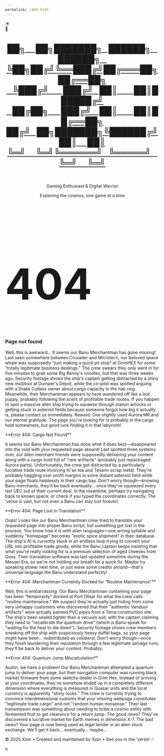 ```yaml
---
permalink: /404.html
---
```

<body>
    <!-- Background elements -->
    <div class="stars"></div>
    <div class="clouds">
        <div class="cloud cloud1"></div>
        <div class="cloud cloud2"></div>
        <div class="cloud cloud3"></div>
        <div class="cloud cloud4"></div>
        <div class="cloud cloud5"></div>
        <div class="cloud cloud6"></div>
    </div>
    <!-- Toggle Switch -->
    <div class="toggle-container" id="toggle-container" title="Toggle Day / Night Mode">
        <div class="toggle-switch" id="themeToggle">
            <div class="toggle-slider">
                <div class="icon sun-icon">☀️</div>
                <div class="icon moon-icon">🌙</div>
            </div>
        </div>
    </div>
<div class="container">
    <header>
        <a class="no-underline" href="./" >
        <h1 id='xzor-ascii-banner' class='xzor-ascii-banner'>██╗&nbsp;&nbsp;&nbsp;&nbsp;&nbsp;██╗███████╗&nbsp;&nbsp;&nbsp;██████╗&nbsp;&nbsp;&nbsp;██████╗&nbsp;&nbsp;&nbsp;<br>
             ╚██╗██╔╝╚══███╔╝██╔═══██╗██╔══██╗<br>
              &nbsp;&nbsp;&nbsp;╚███╔╝&nbsp;&nbsp;&nbsp;&nbsp;&nbsp;&nbsp;&nbsp;███╔╝&nbsp;&nbsp;&nbsp;██║&nbsp;&nbsp;&nbsp;&nbsp;&nbsp;&nbsp;&nbsp;&nbsp;██║██████╔╝<br>
            &nbsp;&nbsp;&nbsp;██╔██╗&nbsp;&nbsp;&nbsp;&nbsp;&nbsp;&nbsp;███╔╝&nbsp;&nbsp;&nbsp;&nbsp;██║&nbsp;&nbsp;&nbsp;&nbsp;&nbsp;&nbsp;&nbsp;&nbsp;██║██╔══██╗<br>
           ██╔╝&nbsp;&nbsp;&nbsp;██╗███████╗╚██████╔╝██║&nbsp;&nbsp;&nbsp;&nbsp;&nbsp;██║<br>
            ╚═╝&nbsp;&nbsp;&nbsp;&nbsp;&nbsp;╚═╝╚══════╝&nbsp;&nbsp;&nbsp;╚═════╝&nbsp;&nbsp;&nbsp;╚═╝&nbsp;&nbsp;&nbsp;&nbsp;&nbsp;╚═╝</h1></a><br>
        <p class="theme-sensitive subtitle">Gaming Enthusiast & Digital Warrior</p>
        <p class="tagline">Exploring the cosmos, one game at a time</p>
    </header>

  
<div id="arbackground"></div>
<div class="artop">
  <h1 style="font-size: 10em;">404</h1>
  <h3 class="theme-sensitive">Page not found</h3>
 <p id="text1" class="theme-sensitive"> Well, this is awkward... It seems our Banu Merchantman has gone missing! Last seen somewhere between Crusader and Microtech, our beloved space whale was supposedly "just making a quick pit stop" at GrimHEX for some "totally legitimate business dealings." The crew swears they only went in for five minutes to grab some Big Benny's noodles, but that was three weeks ago. Security footage shows the ship's captain getting distracted by a shiny new multitool at Dumper's Depot, while the co-pilot was spotted arguing with a Drake Cutlass owner about cargo capacity in the hab ring. Meanwhile, their Merchantman appears to have wandered off like a lost puppy, probably following the scent of profitable trade routes. If you happen to spot a massive alien ship trying to squeeze through station airlocks or getting stuck in asteroid fields because someone forgot how big it actually is, please contact us immediately. Reward: One slightly used Aurora MR and our eternal gratitude. The page you're looking for is probably in the cargo hold somewhere, but good luck finding it in that labyrinth! </p>
  <p id="text2" class="theme-sensitive"> **Error 404: Cargo Not Found**<br>

It seems our Banu Merchantman has done what it does best—disappeared into the void with your requested page aboard! Last spotted three systems over, our alien merchant friends were supposedly delivering your content along with a cargo hold full of "rare artifacts" (probably just repackaged Aurora parts). Unfortunately, the crew got distracted by a particularly lucrative trade route involving Xi'an tea and Tevarin scrap metal. They're probably haggling over profit margins in some distant asteroid field while your page floats helplessly in their cargo bay. Don't worry though—knowing Banu merchants, they'll be back eventually... once they've squeezed every last UEC out of their current deal. In the meantime, perhaps try navigating back to known space, or check if you typed the coordinates correctly. The 'verse is vast, but not even a Banu can stay lost forever!</p>
  <p id="text3" class="theme-sensitive"> **Error 404: Page Lost in Translation**<br>

Oops! Looks like our Banu Merchantman crew tried to translate your requested page into proper Banu script, but something got lost in the process. You know how it is with alien languages—one wrong syllable and suddenly "homepage" becomes "exotic spice shipment" in their database. The ship's AI is currently stuck in an endless loop trying to convert your URL into profitable trade goods, while the Banu captain keeps insisting that what you're really looking for is a premium selection of aged cheeses from Goss. Their translation software was last updated sometime during the Messer Era, so we're not holding our breath for a quick fix. Maybe try speaking slower next time, or just wave some credits around—that's universal language the Banu understand perfectly! </p>
   <p id="text4" class="theme-sensitive"> **Error 404: Merchantman Currently Docked for "Routine Maintenance"**<br>

Well, this is embarrassing. Our Banu Merchantman containing your page has been "temporarily" docked at Port Olisar for what the crew calls "routine maintenance." We suspect they're actually just hiding from some very unhappy customers who discovered that their "authentic Vanduul artifacts" were actually painted PVC pipes from a Terra construction site. The ship's been sealed tighter than a vacuum suit, with the captain claiming they need to "recalibrate the quantum drive" (which is Banu-speak for "waiting for the heat to die down"). Security footage shows crew members sneaking off the ship with suspiciously heavy duffel bags, so your page might have been... redistributed as collateral. Don't worry though—once they finish laundering their reputation through a few legitimate salvage runs, they'll be back to deliver your content. Probably. </p>
 <p id="text5" class="theme-sensitive"> **Error 404: Quantum Jump Miscalculation**<br>

Austin, we have a problem! Our Banu Merchantman attempted a quantum jump to deliver your page, but their navigation computer was running black market firmware from some sketchy dealer in Grim Hex. Instead of arriving at your coordinates, they've somehow ended up in a completely different dimension where everything is measured in Quasar units and the local currency is apparently "shiny rocks." The crew is currently trying to convince interdimensional customs that your missing webpage constitutes "legitimate trade cargo" and not "random human nonsense." Their last transmission was something about needing to bribe a cosmic entity with fermented fruit to get clearance for a return jump. The good news? They've discovered a lucrative market for Earth memes in dimension X-7. The bad news? Your page is now being used as legal tender in an alien stock exchange. We'll get it back... eventually... maybe... </p>
</div>
  <div class="arcontainer fadeInAndOut" id="back-link" title="Click to go back.">
    <div>
      <div class="one"></div>
      <div class="two"></div>
      <div class="three"></div>
      <div class="four"></div>
    </div>
  </div>
</div>  
<footer>
        <p>&copy; 2025 Xzor • Created and maintained by Xzor • See you in the 'verse! ✨ </p><p id="myParagraph">π</p>
        <script>document.getElementById('myParagraph').addEventListener('mousedown', function(event) {if (event.ctrlKey && event.shiftKey && event.button === 0) {window.open('https://www.youtube.com/watch?v=EKuwyH1UeYw', '_blank');}});</script>
    </footer>
<script>
function getRandomNumber() {
  return Math.floor(Math.random() * 5) + 1;
}
// Function to show one of the <p> elements based on the random number
function showRandomText() {
  const randomNumber = getRandomNumber();
  // Hide all <p> elements
  for (let i = 1; i <= 5; i++) {
    const textElement = document.getElementById(`text${i}`);
    textElement.style.display = 'none';
  }
  // Show the selected <p> element
  const selectedTextElement = document.getElementById(`text${randomNumber}`);
  selectedTextElement.style.display = 'block';
}
showRandomText();
                            // Scroll to hide
        function initScrollHide() {
            const toggleContainer = document.getElementById('toggle-container');    
            if (toggleContainer) {
                // Get the original transform value from CSS
                const computedStyle = getComputedStyle(toggleContainer);
                const originalTransform = computedStyle.transform;
                // console.log('Original transform:', originalTransform);        
                document.body.addEventListener('scroll', function() {
                    const scrollY = document.body.scrollTop || document.documentElement.scrollTop;
                    const maxScroll = 400;            
                    if (scrollY <= maxScroll) {
                        const opacity = Math.max(0, 1 - (scrollY / maxScroll));
                        const translateY = Math.min(scrollY * 0.5, 100);                
                        toggleContainer.style.opacity = opacity;                
                        // If there was an original transform, combine it with translateY
                        if (originalTransform && originalTransform !== 'none') {
                            toggleContainer.style.transform = `${originalTransform} translateY(-${translateY}%)`;
                        } else {
                            toggleContainer.style.transform = `translateY(-${translateY}%)`;
                        }
                    } else {
                        toggleContainer.style.opacity = '0';                
                        // Preserve original transform when fully hidden
                        if (originalTransform && originalTransform !== 'none') {
                            toggleContainer.style.transform = `${originalTransform} translateY(-100%)`;
                        } else {
                            toggleContainer.style.transform = 'translateY(-100%)';
                        }
                    }
                });
            }
        }
        initScrollHide();
            //end scroll to hide
        const toggle = document.getElementById('themeToggle');
        const body = document.body;
        const stars = document.querySelector('.stars');
        // Cookie utility functions
        function setCookie(name, value, days) {
            const expires = new Date();
            expires.setTime(expires.getTime() + (days * 24 * 60 * 60 * 1000));
            document.cookie = `${name}=${value};expires=${expires.toUTCString()};path=/`;
        }
        function getCookie(name) {
            const nameEQ = name + "=";
            const ca = document.cookie.split(';');
            for (let i = 0; i < ca.length; i++) {
                let c = ca[i];
                while (c.charAt(0) === ' ') c = c.substring(1, c.length);
                if (c.indexOf(nameEQ) === 0) return c.substring(nameEQ.length, c.length);
            }
            return null;
        }
        // Create stars
        function createStars() {
            stars.innerHTML = '';
            for (let i = 0; i <300; i++) {
                const star = document.createElement('div');
                star.className = 'star';
                star.style.left = Math.random() * 100 + '%';
                star.style.top = Math.random() * 100 + '%';
                star.style.animationDelay = Math.random() * 2 + 's';
                stars.appendChild(star);
            }
        }
        // Apply theme
        function applyTheme(isNightMode) {
            if (isNightMode) {
                toggle.classList.add('active');
                body.classList.add('night-mode');
            } else {
                toggle.classList.remove('active');
                body.classList.remove('night-mode');
            }            
            // Update custom div classes
            updateCustomDivClasses(isNightMode);
        }
        // Function to update custom div classes
        function updateCustomDivClasses(isNightMode) {
            const xzorBannerDiv = document.getElementById('xzor-ascii-banner');            
            if (xzorBannerDiv) {
                if (isNightMode) {
                    xzorBannerDiv.classList.remove('day-style');
                    xzorBannerDiv.classList.add('night-style');
                } else {
                    xzorBannerDiv.classList.remove('night-style');
                    xzorBannerDiv.classList.add('day-style');
                }
            }            
            // Update multiple elements with a specific class
            const themeElements = document.querySelectorAll('.theme-sensitive');
            themeElements.forEach(element => {
                if (isNightMode) {
                    element.classList.add('dark-mode');
                    element.classList.remove('light-mode');
                } else {
                    element.classList.add('light-mode');
                    element.classList.remove('dark-mode');
                }
            });
        }
        // Initialize theme from cookie
        function initializeTheme() {
            const savedTheme = getCookie('themePreference');
            const isNightMode = savedTheme === 'night';
            applyTheme(isNightMode);
        }
        createStars();        
        // Load saved theme on page load
        initializeTheme();
        // Toggle functionality
        toggle.addEventListener('click', function() {
            const willBeNightMode = !body.classList.contains('night-mode');
            applyTheme(willBeNightMode);            
            // Save preference to cookie (expires in 365 days)
            setCookie('themePreference', willBeNightMode ? 'night' : 'day', 365);
        });
        // Optional: Add keyboard support
        toggle.addEventListener('keydown', function(e) {
            if (e.key === 'Enter' || e.key === ' ') {
                e.preventDefault();
                toggle.click();
            }
        });
        // Make toggle focusable
        toggle.setAttribute('tabindex', '0');
</script>
<!-- [back](./) -->
</body>
